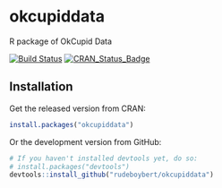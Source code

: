 # okcupiddata

R package of OkCupid Data

[![Build Status](https://travis-ci.org/rudeboybert/okcupiddata.png?branch=master)](https://travis-ci.org/rudeboybert/okcupiddata)
[![CRAN_Status_Badge](http://www.r-pkg.org/badges/version/okcupiddata)](http://cran.r-project.org/package=okcupiddata)


## Installation

Get the released version from CRAN:

```R
install.packages("okcupiddata")
```

Or the development version from GitHub:

```R
# If you haven't installed devtools yet, do so:
# install.packages("devtools")
devtools::install_github("rudeboybert/okcupiddata")
```

